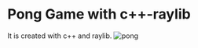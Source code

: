 # Pong Game with c++-raylib
 It is created with c++ and raylib.
![pong](https://github.com/KaanArslans/Pong-Game-with-c---raylib/assets/100374988/bdde2055-b867-4d2d-bbeb-58ce1ee05d8e)
